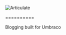 ![Articulate](https://github.com/Shandem/Articulate/blob/master/Logo.png)

==========

Blogging built for Umbraco

